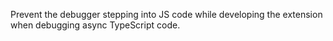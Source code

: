 Prevent the debugger stepping into JS code while developing the extension when debugging async TypeScript code.
